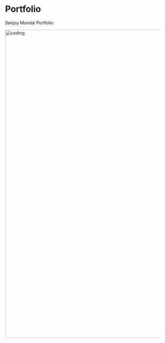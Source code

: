# Portfolio
Sanjoy Mondal Portfolio

<img align="center" alt="coding" width="1000" src="https://blogger.googleusercontent.com/img/b/R29vZ2xl/AVvXsEj5gLBFs_5ax95KuQfqCjaQmtXpxS7bNwN9521yhHZQid8m0dgnfMiFfEEQP5vyEQX4_HbjlLgfGgNV2gGbgnRdbhyphenhyphenmEpzPKeLLBA0_Xi2nDcmxHpZnvZR3QgVXMr1icAkLpTcdhl57gebnB18rAwO29X6ormNScFkaCzI5MVjgV3oOybi12z4LeusnEnI/w640-h148/banner.png">

